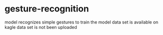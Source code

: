 # gesture-recognition
model recognizes simple gestures 
to train the model data set is available on kagle 
data set is not been uploaded
